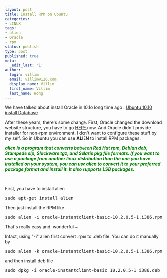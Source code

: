 ```yaml
---
layout: post
title: Install RPM on Ubuntu
categories:
- LINUX
tags:
- alien
- Oracle
- rpm
status: publish
type: post
published: true
meta:
  _edit_last: '1'
author:
  login: villim
  email: villim@126.com
  display_name: Villim
  first_name: Villim
  last_name: Wong
---
```

<p>We have talked about install Oracle in 10.1o long time ago : <a title="Ubuntu 10.10 开发环境配置 （五）Install Database" href="http://www.from0to1.net/ubuntu-10-10-%E5%BC%80%E5%8F%91%E7%8E%AF%E5%A2%83%E9%85%8D%E7%BD%AE-%EF%BC%88%E4%BA%94%EF%BC%89install-database/" target="_blank">Ubuntu 10.10 install Database</a></p>
<p>After these years, there's some change. First, Oracle changed the download website structure, you have to go <a title="Oracle Instant Client Downloads" href="http://www.oracle.com/technetwork/database/features/instant-client/index-097480.html" target="_blank">HERE </a>now. And Oracle didn't provide installer for non-rpm environment. I don't want to configure these stuff by my self. So in Ubuntu you can use <strong>ALIEN</strong> to install RPM packages.</p>
<p><span style="color: #008000;"><strong><em> alien is a program that converts between Red Hat rpm, Debian deb, Stampede slp, Slackware tgz, and Solaris pkg file formats. If you want to use a package from another linux distribution than the one you have installed on your system, you can use alien to convert it to your preferred package format and install it. It also supports LSB packages.</em></strong></span></p>
<p>&nbsp;</p>
<p>First, you have to install alien</p>
<pre class="lang:sh decode:true crayon-selected">sudo apt-get install alien</pre>
<p>Then just install the RPM like</p>
<pre class="lang:sh decode:true">sudo alien -i oracle-instantclient-basic-10.2.0.5-1.i386.rpm</pre>
<p>That's really easy and  wonderful ~</p>
<p>Infact, using "-i" alien first convert .rpm to .deb file. You can do it manually by</p>
<pre class="lang:sh decode:true">sudo alien -k oracle-instantclient-basic-10.2.0.5-1.i386.rpm</pre>
<p>and then install deb file</p>
<pre class="lang:sh decode:true">sudo dpkg -i oracle-instantclient-basic_10.2.0.5-1_i386.deb</pre>
<p>&nbsp;</p>
